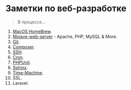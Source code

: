 # Заметки по веб-разработке

> В процессе...

1. [MacOS HomeBrew](/macOS-web-server/HomeBrew/readme.md).
2. [Mojave-web-server](/macOS-web-server/Mojave-web-server.md) - Apache, PHP, MySQL & More.
3. [Git](/macOS-web-server/Git/readme.md).
4. [Composer](/macOS-web-server/Composer/readme.md).
5. [SSH](/macOS-web-server/SSH/readme.md).
6. [Cron](/macOS-web-server/Cron/readme.md).
7. [PHPUnit](/macOS-web-server/PHPUnit/readme.md).
8. [Sphinx](/macOS-web-server/Sphinx/readme.md).
9. [Time-Machine](/macOS-web-server/TimeMachine/readme.md).
9. SSL.
11. Laravel.